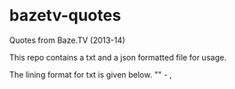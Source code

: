 bazetv-quotes
=========================
Quotes from Baze.TV (2013-14)

This repo contains a txt and a json formatted file for usage.

The lining format for txt is given below.
        "<quote>" - <author>, <date in Turkish>
